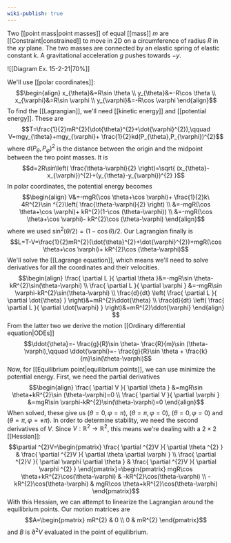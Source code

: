 ```yaml
---
wiki-publish: true
---
```

Two [[point mass|point masses]] of equal [[mass]] $m$ are [[Constraint|constrained]] to move in 2D on a circumference of radius $R$ in the $xy$ plane. The two masses are connected by an elastic spring of elastic constant $k$. A gravitational acceleration $g$ pushes towards $-y$.

![[Diagram Ex. 15-2-21|70%]]

We'll use [[polar coordinates]]:
$$\begin{align}
x_{\theta}&=R\sin \theta \\
y_{\theta}&=-R\cos \theta \\
x_{\varphi}&=R\sin \varphi \\
y_{\varphi}&=-R\cos \varphi
\end{align}$$
To find the [[Lagrangian]], we'll need [[kinetic energy]] and [[potential energy]]. These are
$$T=\frac{1}{2}mR^{2}(\dot{\theta}^{2}+\dot{\varphi}^{2}),\qquad V=mgy_{\theta}+mgy_{\varphi}+ \frac{1}{2}kd(P_{\theta},P_{\varphi})^{2}$$
where $d(P_{\theta},P_{\varphi})^{2}$ is the distance between the origin and the midpoint between the two point masses. It is
$$d=2R\sin\left( \frac{\theta-\varphi}{2} \right)=\sqrt{ (x_{\theta}-x_{\varphi})^{2}+(y_{\theta}-y_{\varphi})^{2} }$$
In polar coordinates, the potential energy becomes
$$\begin{align}
V&=-mgR(\cos \theta+\cos \varphi)+ \frac{1}{2}k\ 4R^{2}\sin ^{2}\left( \frac{\theta-\varphi}{2} \right) \\
&=-mgR(\cos \theta+\cos \varphi)+ kR^{2}(1-\cos (\theta-\varphi)) \\
&=-mgR(\cos \theta+\cos \varphi)- kR^{2}\cos (\theta-\varphi)
\end{align}$$
where we used $\sin ^{2}\left( \theta/2 \right)=(1-\cos\theta)/2$. Our Lagrangian finally is
$$L=T-V=\frac{1}{2}mR^{2}(\dot{\theta}^{2}+\dot{\varphi}^{2})+mgR(\cos \theta+\cos \varphi)+ kR^{2}\cos (\theta-\varphi)$$
We'll solve the [[Lagrange equation]], which means we'll need to solve derivatives for all the coordinates and their velocities.
$$\begin{align}
\frac{ \partial L }{ \partial \theta }&=-mgR\sin \theta-kR^{2}\sin(\theta-\varphi) \\
\frac{ \partial L }{ \partial \varphi } &=-mgR\sin \varphi-kR^{2}\sin(\theta-\varphi) \\
\frac{d}{dt} \left( \frac{ \partial L }{ \partial \dot{\theta} }  \right)&=mR^{2}\ddot{\theta} \\
\frac{d}{dt} \left( \frac{ \partial L }{ \partial \dot{\varphi} }  \right)&=mR^{2}\ddot{\varphi}
\end{align} $$
From the latter two we derive the motion [[Ordinary differential equation|ODEs]]
$$\ddot{\theta}=- \frac{g}{R}\sin \theta- \frac{R}{m}\sin (\theta-\varphi),\qquad \ddot{\varphi}=- \frac{g}{R}\sin \theta + \frac{k}{m}\sin(\theta-\varphi)$$
Now, for [[Equilibrium point|equilibrium points]], we can use minimize the potential energy. First, we need the partial derivatives
$$\begin{align}
\frac{ \partial V }{ \partial \theta } &=mgR\sin \theta+kR^{2}\sin (\theta-\varphi)=0 \\
\frac{ \partial V }{ \partial \varphi } &=mgR\sin \varphi-kR^{2}\sin(\theta-\varphi)=0
\end{align}$$
When solved, these give us $(\theta=0,\varphi=\pi)$, $(\theta=\pi,\varphi=0)$, $(\theta=0,\varphi=0)$ and $(\theta=\pi,\varphi=\pm \pi)$. In order to determine stability, we need the second derivatives of $V$. Since $V:\mathbb{R}^{2}\to \mathbb{R}^{2}$, this means we're dealing with a $2\times 2$ [[Hessian]]:
$$\partial ^{2}V=\begin{pmatrix}
\frac{ \partial ^{2}V }{ \partial \theta ^{2} }  & \frac{ \partial ^{2}V }{ \partial \theta \partial \varphi }  \\
\frac{ \partial ^{2}V }{ \partial \varphi \partial \theta } & \frac{ \partial ^{2}V }{ \partial \varphi ^{2} }
\end{pmatrix}=\begin{pmatrix}
mgR\cos \theta+kR^{2}\cos(\theta-\varphi) & -kR^{2}\cos(\theta-\varphi) \\
-kR^{2}\cos(\theta-\varphi) & mgR\cos \theta+kR^{2}\cos(\theta-\varphi)
\end{pmatrix}$$
With this Hessian, we can attempt to linearize the Lagrangian around the equilibrium points. Our motion matrices are
$$A=\begin{pmatrix}
mR^{2} & 0 \\
0 & mR^{2}
\end{pmatrix}$$
and $B$ is $\partial ^{2}V$ evaluated in the point of equilibrium.